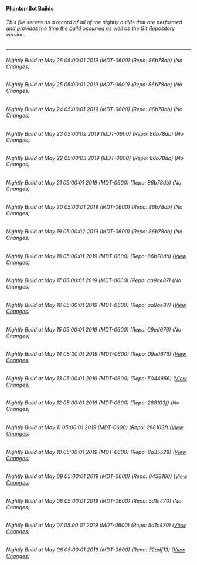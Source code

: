 **PhantomBot Builds**

###### This file serves as a record of all of the nightly builds that are performed and provides the time the build occurred as well as the Git Repository version.
-------------------------------------------------------------------------------------------------------------
###### Nightly Build at May 26 05:00:01 2019 (MDT-0600) (Repo: 86b78db) (No Changes)
###### Nightly Build at May 25 05:00:01 2019 (MDT-0600) (Repo: 86b78db) (No Changes)
###### Nightly Build at May 24 05:00:01 2019 (MDT-0600) (Repo: 86b78db) (No Changes)
###### Nightly Build at May 23 05:00:02 2019 (MDT-0600) (Repo: 86b78db) (No Changes)
###### Nightly Build at May 22 05:00:03 2019 (MDT-0600) (Repo: 86b78db) (No Changes)
###### Nightly Build at May 21 05:00:01 2019 (MDT-0600) (Repo: 86b78db) (No Changes)
###### Nightly Build at May 20 05:00:01 2019 (MDT-0600) (Repo: 86b78db) (No Changes)
###### Nightly Build at May 19 05:00:02 2019 (MDT-0600) (Repo: 86b78db) (No Changes)
###### Nightly Build at May 18 05:00:01 2019 (MDT-0600) (Repo: 86b78db) ([View Changes](https://github.com/PhantomBot/PhantomBot/compare/aa9ae87...86b78db))
###### Nightly Build at May 17 05:00:01 2019 (MDT-0600) (Repo: aa9ae87) (No Changes)
###### Nightly Build at May 16 05:00:01 2019 (MDT-0600) (Repo: aa9ae87) ([View Changes](https://github.com/PhantomBot/PhantomBot/compare/09ed676...aa9ae87))
###### Nightly Build at May 15 05:00:01 2019 (MDT-0600) (Repo: 09ed676) (No Changes)
###### Nightly Build at May 14 05:00:01 2019 (MDT-0600) (Repo: 09ed676) ([View Changes](https://github.com/PhantomBot/PhantomBot/compare/5044856...09ed676))
###### Nightly Build at May 13 05:00:01 2019 (MDT-0600) (Repo: 5044856) ([View Changes](https://github.com/PhantomBot/PhantomBot/compare/288103f...5044856))
###### Nightly Build at May 12 05:00:01 2019 (MDT-0600) (Repo: 288103f) (No Changes)
###### Nightly Build at May 11 05:00:01 2019 (MDT-0600) (Repo: 288103f) ([View Changes](https://github.com/PhantomBot/PhantomBot/compare/8a35528...288103f))
###### Nightly Build at May 10 05:00:01 2019 (MDT-0600) (Repo: 8a35528) ([View Changes](https://github.com/PhantomBot/PhantomBot/compare/0438160...8a35528))
###### Nightly Build at May 09 05:00:01 2019 (MDT-0600) (Repo: 0438160) ([View Changes](https://github.com/PhantomBot/PhantomBot/compare/5d1c470...0438160))
###### Nightly Build at May 08 05:00:01 2019 (MDT-0600) (Repo: 5d1c470) (No Changes)
###### Nightly Build at May 07 05:00:01 2019 (MDT-0600) (Repo: 5d1c470) ([View Changes](https://github.com/PhantomBot/PhantomBot/compare/72adf13...5d1c470))
###### Nightly Build at May 06 05:00:01 2019 (MDT-0600) (Repo: 72adf13) ([View Changes](https://github.com/PhantomBot/PhantomBot/compare/355e101...72adf13))
